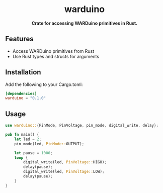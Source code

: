 <div align="center">

<h1>warduino</h1>

<p><strong>Crate for accessing WARDuino primitives in Rust.</strong></p>

</div>

## Features

+ Access WARDuino primitives from Rust
+ Use Rust types and structs for arguments

## Installation

Add the following to your Cargo.toml:

```toml
[dependencies]
warduino = "0.1.0"
```

## Usage

```rust
use warduino::{PinMode, PinVoltage, pin_mode, digital_write, delay};

pub fn main() {
    let led = 2;
    pin_mode(led, PinMode::OUTPUT);

    let pause = 1000;
    loop {
        digital_write(led, PinVoltage::HIGH);
        delay(pause);
        digital_write(led, PinVoltage::LOW);
        delay(pause);
    }
}
```

